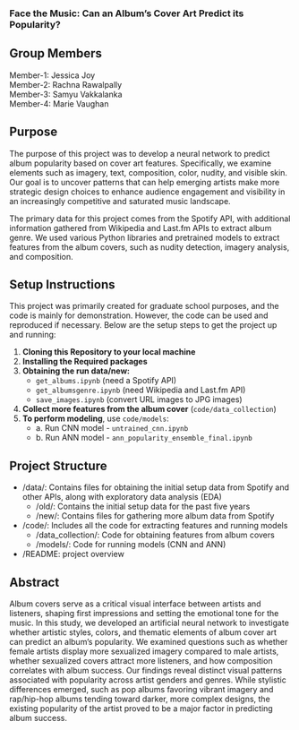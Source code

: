 ### Face the Music: Can an Album’s Cover Art Predict its Popularity?

## Group Members
Member-1: Jessica Joy \
Member-2: Rachna Rawalpally \
Member-3: Samyu Vakkalanka \
Member-4: Marie Vaughan

## Purpose 
The purpose of this project was to develop a neural network to predict album popularity based on cover art features. Specifically, we examine elements such as imagery, text, composition, color, nudity, and visible skin. Our goal is to uncover patterns that can help emerging artists make more strategic design choices to enhance audience engagement and visibility in an increasingly competitive and saturated music landscape.

The primary data for this project comes from the Spotify API, with additional information gathered from Wikipedia and Last.fm APIs to extract album genre. We used various Python libraries and pretrained models to extract features from the album covers, such as nudity detection, imagery analysis, and composition.

## Setup Instructions 
This project was primarily created for graduate school purposes, and the code is mainly for demonstration. However, the code can be used and reproduced if necessary. Below are the setup steps to get the project up and running:

1. **Cloning this Repository to your local machine**
2. **Installing the Required packages**
3. **Obtaining the run data/new:**
   - `get_albums.ipynb` (need a Spotify API)
   - `get_albumsgenre.ipynb` (need Wikipedia and Last.fm API)
   - `save_images.ipynb` (convert URL images to JPG images)
4. **Collect more features from the album cover** (`code/data_collection`)
5. **To perform modeling**, use `code/models`:
   - a. Run CNN model - `untrained_cnn.ipynb`
   - b. Run ANN model - `ann_popularity_ensemble_final.ipynb`

## Project Structure 
- /data/: Contains files for obtaining the initial setup data from Spotify and other APIs, along with exploratory data analysis (EDA)
    - /old/: Contains the initial setup data for the past five years
    - /new/: Contains files for gathering more album data from Spotify  
- /code/: Includes all the code for extracting features and running models
    - /data_collection/: Code for obtaining features from album covers
    - /models/: Code for running models (CNN and ANN)
- /README: project overview

## Abstract 
Album covers serve as a critical visual interface between artists and listeners, shaping first impressions and setting the emotional tone for the music. In this study, we developed an artificial neural network to investigate whether artistic styles, colors, and thematic elements of album cover art can predict an album’s popularity. We examined questions such as whether female artists display more sexualized imagery compared to male artists, whether sexualized covers attract more listeners, and how composition correlates with album success. Our findings reveal distinct visual patterns associated with popularity across artist genders and genres. While stylistic differences emerged, such as pop albums favoring vibrant imagery and rap/hip-hop albums tending toward darker, more complex designs, the existing popularity of the artist proved to be a major factor in predicting album success.